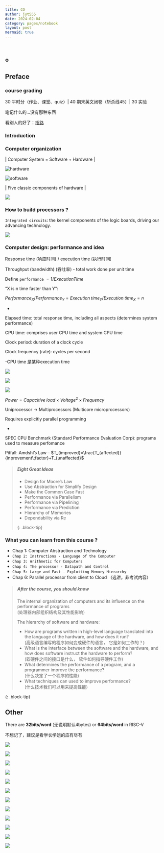 ```yaml
---
title: CO
author: jyt555
date: 2024-02-04
category: pages/notebook
layout: post
mermaid: true
---
```


# 。

## Preface

### course grading

30 平时分（作业、课堂、quiz）| 40 期末英文闭卷（斩杀线45）| 30 实验

笔记什么的…没有那种东西

看别人的好了：[指路](https://xuan-insr.github.io/computer_organization/)

### Introduction

### Computer organization

| Computer System = Software + Hardware |

![hardware](../../assets/notebook/Snipaste_2024-03-04_08-07-06.png)

![software](../../assets/notebook/Snipaste_2024-03-05_17-50-15.png)

| Five classic components of hardware |

![](../../assets/notebook/Snipaste_2024-03-05_17-21-30.png)

### How to build processors ?

`Integrated circuits`: the kernel components of the logic boards, driving our advancing technology.

![](../../assets/notebook/Snipaste_2024-03-05_18-09-36.png)

### Computer design: performance and idea

Response time (响应时间) / execution time (执行时间)

Throughput (bandwidth) (吞吐率) - total work done per unit time

Define `performance` $= 1 / Execution Time$

“X is n time faster than Y”:

$Performance_X / Performance_Y=Execution\;time_Y / Execution\;time_X=n$

-

Elapsed time: total response time, including all aspects (determines system performance)

CPU time: comprises user CPU time and system CPU time

Clock period: duration of a clock cycle

Clock frequency (rate): cycles per second

-CPU time 是某种execution time

![](../../assets/notebook/Snipaste_2024-03-06_23-03-52.png)

![](../../assets/notebook/Snipaste_2024-03-06_23-08-15.png)

![](../../assets/notebook/Snipaste_2024-03-06_23-10-55.png)

$Power=Capacitive\;load\times Voltage^2\times Frequency$

Uniprocessor -> Multiprocessors (Multicore microprocessors)

Requires explicitly parallel programming

-

SPEC CPU Benchmark (Standard Performance Evaluation Corp): programs used to measure perfomance

Pitfall: Amdshl’s Law   –   $T_{improved}=\frac{T_{affected}}{inprovement\;factor}+T_{unaffected}$

> ##### Eight Great Ideas
> * Design for Moore’s Law
> * Use Abstraction for Simplify Design
> * Make the Common Case Fast
> * Performance via Parallelism
> * Performance via Pipelining
> * Performance via Prediction
> * Hierarchy of Memories
> * Dependability via Re
>
> {: .block-tip}

### What you can learn from this course ?

* Chap 1: Computer Abstraction and Technology
* `Chap 2: Instructions - Language of the Computer`
* `Chap 3: Arithmetic for Computers`
* `Chap 4: The processor - Datapath and Control`
* `Chap 5: Large and Fast - Exploiting Memory Hierarchy`
* Chap 6: Parallel processor from client to Cloud （选讲，非考试内容）

> ##### After the course, you should know
>
> The internal organization of computers and its influence on the performance of programs <br/>
> (处理器内部组织结构及其性能影响)
>
> The hierarchy of software and hardware:
>
> * How are programs written in high-level language translated into the language of the hardware, and how does it run?<br/>
>   (高级语言编写的程序如何变成硬件的语言， 它是如何工作的？)
> * What is the interface between the software and the hardware, and how does software instruct the hardware to perform?<br/>
>   (软硬件之间的接口是什么， 软件如何指导硬件工作)
> * What determines the performance of a program, and a programmer improve the performance?<br/>
>   (什么决定了一个程序的性能)
> * What techniques can used to improve performance?<br/>
>   (什么技术我们可以用来提高性能)
>
{: .block-tip}

## Other

There are **32bits/word** (无说明默认4bytes) or **64bits/word** in RISC-V

不想记了，建议是看学长学姐的应有尽有

![](../../assets/notebook/Orga_Ch4_Risc-v_Part1_v1.jpg)

![](../../assets/notebook/Snipaste_2024-04-03_12-58-13.png)

![](../../assets/notebook/Snipaste_2024-04-03_01-47-57.png)

![](../../assets/notebook/Snipaste_2024-04-03_01-48-17.png)

![](../../assets/notebook/Snipaste_2024-04-03_02-12-42.png)

![](../../assets/notebook/Snipaste_2024-04-03_02-12-58.png)

![](../../assets/notebook/Snipaste_2024-04-03_02-14-01.png)

![](../../assets/notebook/Snipaste_2024-04-03_02-17-12.png)

![](../../assets/notebook/Snipaste_2024-04-03_02-21-50.png)

![](../../assets/notebook/datapath.jpg)

![](../../assets/notebook/Snipaste_2024-04-03_13-12-39.png)

![](../../assets/notebook/Snipaste_2024-04-03_15-21-05.png)
